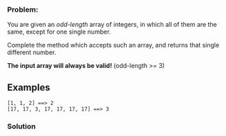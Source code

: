### Problem:
<p>You are given an <em>odd-length</em> array of integers, in which all of them are the same, except for one single number.</p>
<p>Complete the method which accepts such an array, and returns that single different number.</p>
<p><strong>The input array will always be valid!</strong> (odd-length &gt;= 3)</p>
<h2 id="examples">Examples</h2>
<pre><code class="language-py">[1, 1, 2] ==&gt; 2
[17, 17, 3, 17, 17, 17, 17] ==&gt; 3</code></pre>
<pre style="display: none;"><code class="language-c">stray(<span class="hljs-number">3</span>, {<span class="hljs-number">1</span>, <span class="hljs-number">1</span>, <span class="hljs-number">2</span>}) == <span class="hljs-number">2</span>
stray(<span class="hljs-number">7</span>, {<span class="hljs-number">17</span>, <span class="hljs-number">17</span>, <span class="hljs-number">3</span>, <span class="hljs-number">17</span>, <span class="hljs-number">17</span>, <span class="hljs-number">17</span>, <span class="hljs-number">17</span>}) == <span class="hljs-number">3</span></code></pre>

### Solution
